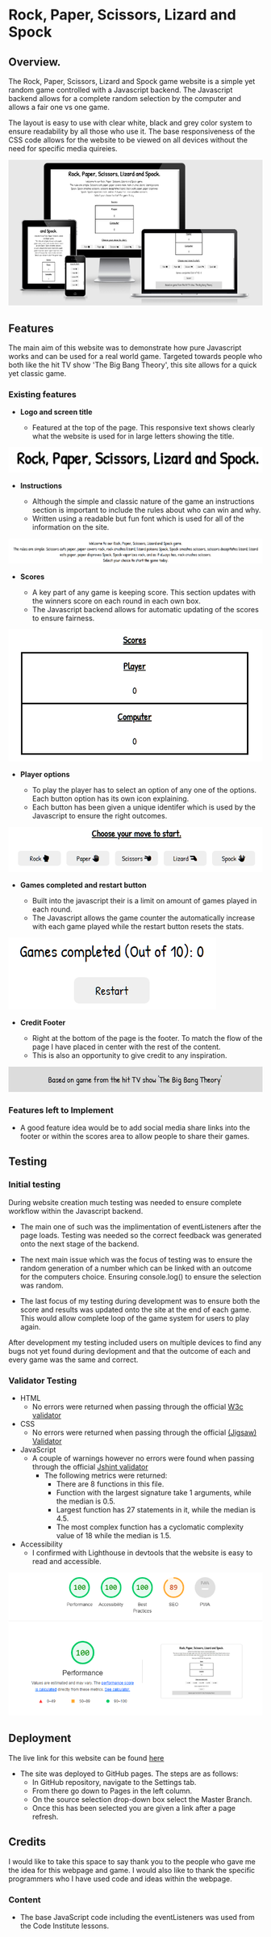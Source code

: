 # Rock, Paper, Scissors, Lizard and Spock

## Overview.

The Rock, Paper, Scissors, Lizard and Spock game website is a simple yet random game controlled with a Javascript backend. The Javascript backend allows for a complete random selection by the computer and allows a fair one vs one game.

The layout is easy to use with clear white, black and grey color system to ensure readability by all those who use it. The base responsiveness of the CSS code allows for the website to be viewed on all devices without the need for specific media quireies.

![Responsive screenshot of website on different devices](assets/images/responsive-design-rpsls.png)

## Features

The main aim of this website was to demonstrate how pure Javascript works and can be used for a real world game. Targeted towards people who both like the hit TV show 'The Big Bang Theory', this site allows for a quick yet classic game.

### Existing features

- **Logo and screen title**

    * Featured at the top of the page. This responsive text shows clearly what the website is used for in large letters showing the title.

![Rock, Paper, Scissors, Lizard and Spock heading](assets/images/RPSLS-logo.png)

- **Instructions**

    * Although the simple and classic nature of the game an instructions section is important to include the rules about who can win and why.
    * Written using a readable but fun font which is used for all of the information on the site.
    
![The instructions and welcome section in a clear and readable font](assets/images/RPSLS-instructions.png)

- **Scores**

    * A key part of any game is keeping score. This section updates with the winners score on each round in each own box.
    * The Javascript backend allows for automatic updating of the scores to ensure fairness.

![The scores section with two distinct boxes and labels for player and computer](assets/images/RPSLS-scores.png)

- **Player options**

    * To play the player has to select an option of any one of the options. Each button option has its own icon explaining.
    * Each button has been given a unique identifer which is used by the Javascript to ensure the right outcomes.

![The player options selction with 5 buttons to allow the user to select their play](assets/images/RPSLS-player-options.png)

- **Games completed and restart button**

    * Built into the javascript their is a limit on amount of games played in each round. 
    * The Javascript allows the game counter the automatically increase with each game played while the restart button resets the stats.

![The games completed section with a restart button](assets/images/RPSLS-games-restart.png)

- **Credit Footer**

    * Right at the bottom of the page is the footer. To match the flow of the page I have placed in center with the rest of the content.
    * This is also an opportunity to give credit to any inspiration.

![Footer with grey background, giving credit to inspiration of the game](assets/images/RPSLS-footer.png)

### Features left to Implement

- A good feature idea would be to add social media share links into the footer or within the scores area to allow people to share their games.

## Testing

### Initial testing

During website creation much testing was needed to ensure complete workflow within the Javascript backend. 

- The main one of such was the implimentation of eventListeners after the page loads. Testing was needed so the correct feedback was generated onto the next stage of the backend.

- The next main issue which was the focus of testing was to ensure the random generation of a number which can be linked with an outcome for the computers choice. Ensuring console.log() to ensure the selection was random.

- The last focus of my testing during development was to ensure both the score and results was updated onto the site at the end of each game. This would allow complete loop of the game system for users to play again.

After development my testing included users on multiple devices to find any bugs not yet found during devlopment and that the outcome of each and every game was the same and correct.

### Validator Testing

- HTML
    * No errors were returned when passing through the official [W3c validator](https://validator.w3.org/nu/?doc=https%3A%2F%2Fjoshsandhu.github.io%2FProject_2%2F)
- CSS
    * No errors were returned when passing through the official [(Jigsaw) Validator](https://validator.w3.org/nu/?doc=https%3A%2F%2Fjoshsandhu.github.io%2FProject_2%2F)
- JavaScript
    * A couple of warnings however no errors were found when passing through the official [Jshint validator](https://jshint.com/)
        - The following metrics were returned:
            * There are 8 functions in this file.
            * Function with the largest signature take 1 arguments, while the median is 0.5.
            * Largest function has 27 statements in it, while the median is 4.5.
            * The most complex function has a cyclomatic complexity value of 18 while the median is 1.5.
- Accessibility
    * I confirmed with Lighthouse in devtools that the website is easy to read and accessible.

![Accessibility rating of this site as determined by Lighthouse](assets/images/RPSLS-lighthouse.png)

## Deployment

The live link for this website can be found [here](https://joshsandhu.github.io/Project_2/)

- The site was deployed to GitHub pages. The steps are as follows:
    * In GitHub repository, navigate to the Settings tab.
    * From there go down to Pages in the left column.
    * On the source selection drop-down box select the Master Branch.
    * Once this has been selected you are given a link after a page refresh.

## Credits

I would like to take this space to say thank you to the people who gave me the idea for this webpage and game. I would also like to thank the specific programmers who I have used code and ideas within the webpage.

### Content

- The base JavaScript code including the eventListeners was used from the Code Institute lessons.
